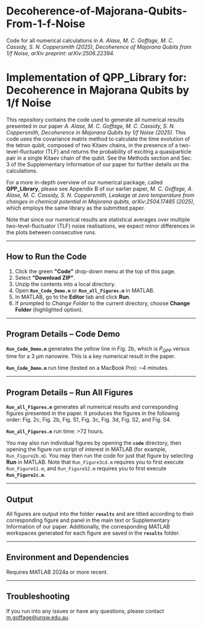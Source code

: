 # Decoherence-of-Majorana-Qubits-From-1-f-Noise

Code for all numerical calculations in *A. Alase, M. C. Goffage, M. C. Cassidy, S. N. Coppersmith (2025), Decoherence of Majorana Qubits from 1/f Noise, arXiv preprint: arXiv:2506.22394.*

# Implementation of QPP_Library for: Decoherence in Majorana Qubits by 1/f Noise

This repository contains the code used to generate all numerical results presented in our paper *A. Alase, M. C. Goffage, M. C. Cassidy, S. N. Coppersmith, Decoherence in Majorana Qubits by 1/f Noise (2025)*. This code uses the covariance matrix method to calculate the time evolution of the tetron qubit, composed of two Kitaev chains, in the presence of a two-level-fluctuator (TLF) and returns the probability of exciting a quasiparticle pair in a single Kitaev chain of the qubit. See the Methods section and Sec. 3 of the Supplementary Information of our paper for further details on the calculations.  

For a more in-depth overview of our numerical package, called **QPP_Library**, please see Appendix B of our earlier paper, *M. C. Goffage, A. Alase, M. C. Cassidy, S. N. Coppersmith, Leakage at zero temperature from changes in chemical potential in Majorana qubits, arXiv:2504.17485 (2025)*, which employs the same library as the submitted paper.  

Note that since our numerical results are statistical averages over multiple two-level-fluctuator (TLF) noise realisations, we expect minor differences in the plots between consecutive runs.  

---

## How to Run the Code
1. Click the green **"Code"** drop-down menu at the top of this page.  
2. Select **"Download ZIP"**.  
3. Unzip the contents into a local directory.  
4. Open **`Run_Code_Demo.m`** or **`Run_all_Figures.m`** in MATLAB.  
5. In MATLAB, go to the **Editor** tab and click **Run**.  
6. If prompted to *Change Folder* to the current directory, choose **Change Folder** (highlighted option).  

---

## Program Details – Code Demo
**`Run_Code_Demo.m`** generates the yellow line in Fig. 2b, which is $P_{QPP}$ versus time for a 3 µm nanowire. This is a key numerical result in the paper.  

**`Run_Code_Demo.m`** run time (tested on a MacBook Pro): ~4 minutes.

---

## Program Details – Run All Figures
**`Run_all_Figures.m`** generates all numerical results and corresponding figures presented in the paper. It produces the figures in the following order: Fig. 2c, Fig. 2b, Fig. S1, Fig. 3c, Fig. 3d, Fig. S2, and Fig. S4.  

**`Run_all_Figures.m`** run time: >72 hours.  

You may also run individual figures by opening the **`code`** directory, then opening the figure run script of interest in MATLAB (for example, `Run_Figure2b.m`). You may then run the code for just that figure by selecting **Run** in MATLAB. Note that `Run_Figure3cd.m` requires you to first execute `Run_FigureS1.m`, and `Run_FigureS2.m` requires you to first execute **`Run_Figure2c.m`**.  

---

## Output
All figures are output into the folder **`results`** and are titled according to their corresponding figure and panel in the main text or Supplementary Information of our paper. Additionally, the corresponding MATLAB workspaces generated for each figure are saved in the **`results`** folder.  

---

## Environment and Dependencies
Requires MATLAB 2024a or more recent.  

---

## Troubleshooting
If you run into any issues or have any questions, please contact m.goffage@unsw.edu.au.  
